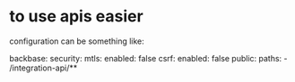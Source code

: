 # to use apis easier
configuration can be something like:

backbase:
  security:
    mtls:
      enabled: false
    csrf:
      enabled: false
    public:
      paths:
        - /integration-api/**

